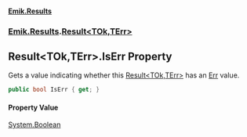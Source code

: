 #### [Emik.Results](index.md 'index')
### [Emik.Results](Emik.Results.md 'Emik.Results').[Result&lt;TOk,TErr&gt;](Result_TOk,TErr_.md 'Emik.Results.Result<TOk,TErr>')

## Result<TOk,TErr>.IsErr Property

Gets a value indicating whether this [Result&lt;TOk,TErr&gt;](Result_TOk,TErr_.md 'Emik.Results.Result<TOk,TErr>') has an [Err](Result_TOk,TErr_.Err().md 'Emik.Results.Result<TOk,TErr>.Err') value.

```csharp
public bool IsErr { get; }
```

#### Property Value
[System.Boolean](https://docs.microsoft.com/en-us/dotnet/api/System.Boolean 'System.Boolean')